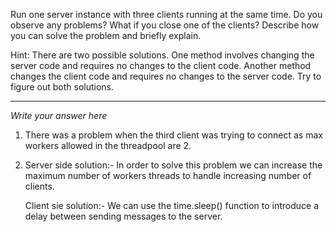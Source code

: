 Run one server instance with three clients running at the same time. Do you observe any problems?
What if you close one of the clients? Describe how you can solve the problem and briefly explain. 

Hint: There are two possible solutions. One method involves changing the server code and requires 
no changes to the client code. Another method changes the client code and requires no changes to 
the server code.  Try to figure out both solutions.
 


---

_Write your answer here_

1. There was a problem when the third client was trying to connect as max workers allowed in the threadpool are 2.

2. Server side solution:-
   In order to solve this problem we can increase the maximum number of workers threads to handle increasing number of clients. 

   Client sie solution:- 
   We can use the time.sleep() function to introduce a delay between sending messages to the server.
